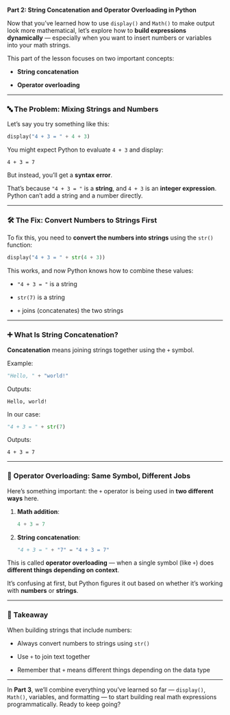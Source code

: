 **Part 2: String Concatenation and Operator Overloading in Python**

Now that you’ve learned how to use `display()` and `Math()` to make output look more mathematical, let’s explore how to **build expressions dynamically** — especially when you want to insert numbers or variables into your math strings.

This part of the lesson focuses on two important concepts:

- **String concatenation**
    
- **Operator overloading**
    

---

### 🔤 The Problem: Mixing Strings and Numbers

Let’s say you try something like this:

```python
display("4 + 3 = " + 4 + 3)
```

You might expect Python to evaluate `4 + 3` and display:

```
4 + 3 = 7
```

But instead, you’ll get a **syntax error**.

That’s because `"4 + 3 = "` is a **string**, and `4 + 3` is an **integer expression**. Python can’t add a string and a number directly.

---

### 🛠️ The Fix: Convert Numbers to Strings First

To fix this, you need to **convert the numbers into strings** using the `str()` function:

```python
display("4 + 3 = " + str(4 + 3))
```

This works, and now Python knows how to combine these values:

- `"4 + 3 = "` is a string
    
- `str(7)` is a string
    
- `+` joins (concatenates) the two strings
    

---

### ➕ What Is String Concatenation?

**Concatenation** means joining strings together using the `+` symbol.

Example:

```python
"Hello, " + "world!"
```

Outputs:

```
Hello, world!
```

In our case:

```python
"4 + 3 = " + str(7)
```

Outputs:

```
4 + 3 = 7
```

---

### 🔄 Operator Overloading: Same Symbol, Different Jobs

Here’s something important: the `+` operator is being used in **two different ways** here.

1. **Math addition**:
    
    ```python
    4 + 3 = 7
    ```
    
2. **String concatenation**:
    
    ```python
    "4 + 3 = " + "7" = "4 + 3 = 7"
    ```
    

This is called **operator overloading** — when a single symbol (like `+`) does **different things depending on context**.

It’s confusing at first, but Python figures it out based on whether it’s working with **numbers** or **strings**.

---

### 🧠 Takeaway

When building strings that include numbers:

- Always convert numbers to strings using `str()`
    
- Use `+` to join text together
    
- Remember that `+` means different things depending on the data type
    

---

In **Part 3**, we’ll combine everything you’ve learned so far — `display()`, `Math()`, variables, and formatting — to start building real math expressions programmatically. Ready to keep going?